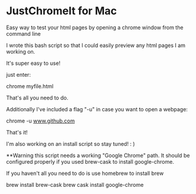 # JustChromeIt for Mac

Easy way to test your html pages by opening a chrome window from the command line

I wrote this bash script so that I could easily preview any html pages I am working on.

It's super easy to use!

just enter:

chrome myfile.html 

That's all you need to do.

Additionally I've included a flag "-u" in case you want to open a webpage:

chrome -u www.github.com

That's it!


I'm also working on an install script so stay tuned!  : )

**Warning this script needs a working "Google Chrome" path.  It should be configured properly
if you used brew-cask to install google-chrome. 

If you haven't all you need to do is use homebrew to install brew


brew install brew-cask
brew cask install google-chrome

